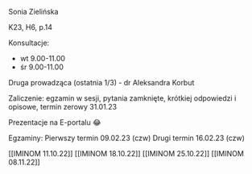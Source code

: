 Sonia Zielińska 

K23, H6, p.14

Konsultacje:

* wt 9.00-11.00
* śr 9.00-11.00

Druga prowadząca (ostatnia 1/3) - dr Aleksandra Korbut

Zaliczenie: egzamin w sesji, pytania zamknięte, krótkiej odpowiedzi i opisowe, termin zerowy 31.01.23

Prezentacje na E-portalu :joy:

Egzaminy:
Pierwszy termin 09.02.23 (czw)
Drugi termin 16.02.23 (czw)

[[IMINOM 11.10.22]]
[[IMINOM 18.10.22]]
[[IMINOM 25.10.22]]
[[IMINOM 08.11.22]]


 